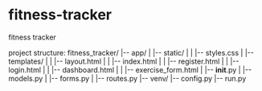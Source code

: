 # fitness-tracker
fitness tracker

project structure:
fitness_tracker/
|-- app/
|   |-- static/
|   |   |-- styles.css
|   |-- templates/
|   |   |-- layout.html
|   |   |-- index.html
|   |   |-- register.html
|   |   |-- login.html
|   |   |-- dashboard.html
|   |   |-- exercise_form.html
|   |-- __init__.py
|   |-- models.py
|   |-- forms.py
|   |-- routes.py
|-- venv/
|-- config.py
|-- run.py
